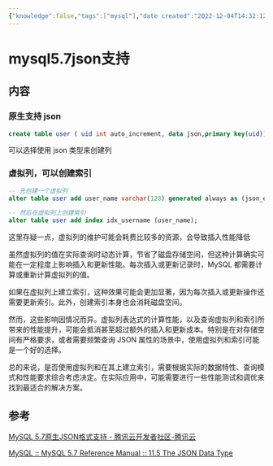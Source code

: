 ```yaml
---
{"knowledge":false,"tags":["mysql"],"date created":"2022-12-04T14:32:12+08:00","date modified":"2024-07-04T00:09:01+08:00","view-date":"2024-03-08","view-count":1,"dg-publish":true,"permalink":"/card/mysql5.7json支持/","dgPassFrontmatter":true,"noteIcon":"2","created":"2022-12-04T14:32:12+08:00","updated":"2024-07-04T00:09:01+08:00"}
---
```



# mysql5.7json支持

## 内容

### 原生支持 json

```sql
create table user ( uid int auto_increment, data json,primary key(uid)) engine=innodb;
```

可以选择使用 json 类型来创建列

### 虚拟列，可以创建索引

```sql
-- 先创建一个虚拟列
alter table user add user_name varchar(128) generated always as (json_extract(data,'$.name')) virtual;

-- 然后在虚拟列上创建索引
alter table user add index idx_username (user_name);
```

这里存疑一点，虚拟列的维护可能会耗费比较多的资源，会导致插入性能降低

虽然虚拟列的值在实际查询时动态计算，节省了磁盘存储空间，但这种计算确实可能在一定程度上影响插入和更新性能。每次插入或更新记录时，MySQL 都需要计算或重新计算虚拟列的值。

如果在虚拟列上建立索引，这种效果可能会更加显著，因为每次插入或更新操作还需要更新索引。此外，创建索引本身也会消耗磁盘空间。

然而，这些影响因情况而异。虚拟列表达式的计算性能，以及查询虚拟列和索引所带来的性能提升，可能会抵消甚至超过额外的插入和更新成本。特别是在对存储空间有严格要求，或者需要频繁查询 JSON 属性的场景中，使用虚拟列和索引可能是一个好的选择。

总的来说，是否使用虚拟列和在其上建立索引，需要根据实际的数据特性、查询模式和性能要求综合考虑决定。在实际应用中，可能需要进行一些性能测试和调优来找到最适合的解决方案。

## 参考

[MySQL 5.7原生JSON格式支持 - 腾讯云开发者社区-腾讯云](https://cloud.tencent.com/developer/article/1114387)

[MySQL :: MySQL 5.7 Reference Manual :: 11.5 The JSON Data Type](https://dev.mysql.com/doc/refman/5.7/en/json.html)
